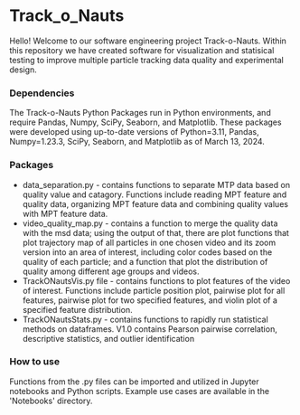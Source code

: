 # Track_o_Nauts
Hello! Welcome to our software engineering project Track-o-Nauts. Within this repository we have created software for visualization and statisical testing to improve multiple particle tracking data quality and experimental design.

### Dependencies
The Track-o-Nauts Python Packages run in Python environments, and require Pandas, Numpy, SciPy, Seaborn, and Matplotlib. These packages were developed using up-to-date versions of Python=3.11, Pandas, Numpy=1.23.3, SciPy, Seaborn, and Matplotlib as of March 13, 2024.

### Packages
* data_separation.py - contains functions to separate MTP data based on quality value and catagory. Functions include reading MPT feature and quality data, organizing MPT feature data and combining quality values with MPT feature data. 
* video_quality_map.py - contains a function to merge the quality data with the msd data; using the output of that, there are plot functions that plot trajectory map of all particles in one chosen video and its zoom version into an area of interest, including color codes based on the quality of each particle; and a function that plot the distribution of quality among different age groups and videos.
* TrackONautsVis.py file - contains functions to plot features of the video of interest. Functions include particle position plot, pairwise plot for all features, pairwise plot for two specified features, and violin plot of a specified feature distribution.
* TrackONautsStats.py - contains functions to rapidly run statistical methods on dataframes. V1.0 contains Pearson pairwise correlation, descriptive statistics, and outlier identification

### How to use
Functions from the .py files can be imported and utilized in Jupyter notebooks and Python scripts. Example use cases are available in the 'Notebooks' directory.
